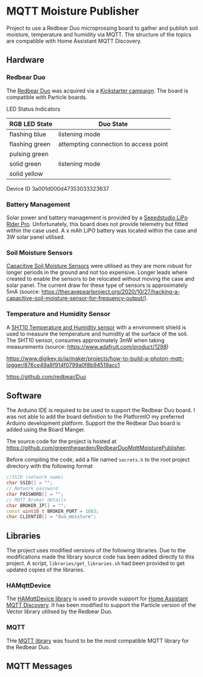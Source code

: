 # MQTT Moisture Publisher

Project to use a Redbear Duo microprossing board to gather and publish soil moisture, temperature and humidity via MQTT. The structure of the topics are compatible with Home Assistant MQTT Discovery.

## Hardware

### Redbear Duo

The [Redbear Duo](https://github.com/redbear/Duo) was acquired via a [Kickstarter campaign](https://www.kickstarter.com/projects/redbearinc/redbear-duo-a-small-and-powerful-wi-fi-ble-iot-boa). The board is compatible with Particle boards.

LED Status Indicators

| RGB LED State | Duo State |
| ------------- | --------- |
| flashing blue | listening mode |
| flashing green | attempting connection to access point |
| pulsing green | 
| solid green | listening mode |
| solid yellow | |

Device ID 3a001d000d47353033323637

### Battery Management

Solar power and battery management is provided by a [Seeedstudio LiPo Rider Pro](https://www.seeedstudio.com/LiPo-Rider-Pro.html). Unfortunately, this board does not provide telemetry but fitted within the case used. A x mAh LiPO battery was located within the case and 3W solar panel utilised.

### Soil Moisture Sensors

[Capacitive Soil Moisture Sensors](https://www.diymore.cc/products/2pcs-capacitive-soil-moisture-sensor-v1-2-analog-corrosion-resistant-dc-3-3-5-5v?_pos=3&_sid=a9bfd7fa9&_ss=r) were utilised as they are more robust for longer periods in the ground and not too expensive. Longer leads where created to enable the sensors to be relocated without moving the case and solar panel. The current draw for these type of sensors is approximately 5mA (source: https://thecavepearlproject.org/2020/10/27/hacking-a-capacitive-soil-moisture-sensor-for-frequency-output/).

### Temperature and Humidity Sensor

A [SHT10 Temperature and Humidity sensor](https://www.seeedstudio.com/Soil-Moisture-Temperature-Sensor-p-1356.html) with a environment shield is used to measure the temperature and humidity at the surface of the soil. The SHT10 sensor, consumes approximately 3mW when taking measurements (source: https://www.adafruit.com/product/1298)



https://www.digikey.jp/ja/maker/projects/how-to-build-a-photon-mqtt-logger/876ce49a8f914f0799a0f8b94519acc1

https://github.com/redbear/Duo

## Software

The Arduino IDE is required to be used to support the Redbear Duo board. I was not able to add the board definition to the PlatformIO my preferred Arduino development platform. Support the the Redbear Duo board is added using the Board Manger.

The source code for the project is hosted at https://github.com/greenthegarden/RedbearDuoMqttMoisturePublisher.

Before compiling the code, add a file named `secrets.h` to the root project directory with the following format

```cpp
//SSID (network name)
char SSID[] = "";
// Network password
char PASSWORD[] = "";
// MQTT Broker details
char BROKER_IP[] = "";
const uint16_t BROKER_PORT = 1883;
char CLIENTID[] = "duo_moisture";
```

## Libraries

The project uses modified versions of the following libraries. Due to the modifications made the library source code has been added directly to this project. A script, `libraries/get_libraries.sh` had been provided to get updated copies of the libraries.

### HAMqttDevice

The [HAMqttDevice library](https://www.arduino.cc/reference/en/libraries/hamqttdevice/) is used to provide support for [Home Assistant](https://www.home-assistant.io/) [MQTT Discovery](https://www.home-assistant.io/docs/mqtt/discovery/). It has been modified to support the Particle version of the Vector library utilised by the Redbear Duo.

### MQTT

THe [MQTT library](https://github.com/hirotakaster/MQTT) was found to be the most compatible MQTT library for the Redbear Duo.

## MQTT Messages

